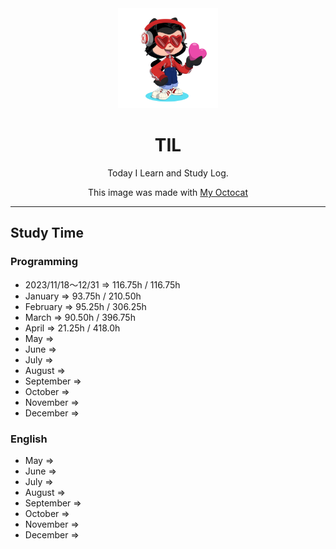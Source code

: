 <div align="center">

<img width="160" src="assets/octcat.png" alt="TIL" />

# TIL 
Today I Learn and Study Log.

This image was made with [My Octocat](https://myoctocat.com/)
</div>

---

## Study Time
### Programming
- 2023/11/18〜12/31 => 116.75h / 116.75h
- January => 93.75h / 210.50h
- February => 95.25h / 306.25h
- March => 90.50h / 396.75h
- April => 21.25h / 418.0h
- May => 
- June => 
- July => 
- August => 
- September => 
- October => 
- November => 
- December => 

### English
- May => 
- June => 
- July => 
- August => 
- September => 
- October => 
- November => 
- December => 